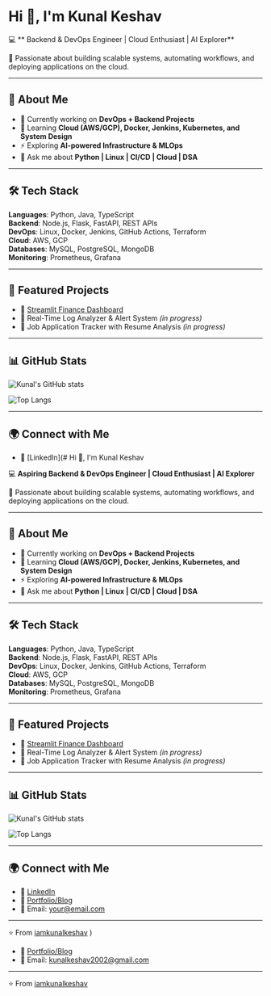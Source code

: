 # Hi 👋, I'm Kunal Keshav  

💻 ** Backend & DevOps Engineer | Cloud Enthusiast | AI Explorer**  

🚀 Passionate about building scalable systems, automating workflows, and deploying applications on the cloud.  

---

## 🌟 About Me
- 🔭 Currently working on **DevOps + Backend Projects**  
- 🌱 Learning **Cloud (AWS/GCP), Docker, Jenkins, Kubernetes, and System Design**  
- ⚡ Exploring **AI-powered Infrastructure & MLOps**  
- 💬 Ask me about **Python | Linux | CI/CD | Cloud | DSA**  

---

## 🛠️ Tech Stack
**Languages**: Python, Java, TypeScript  
**Backend**: Node.js, Flask, FastAPI, REST APIs  
**DevOps**: Linux, Docker, Jenkins, GitHub Actions, Terraform  
**Cloud**: AWS, GCP  
**Databases**: MySQL, PostgreSQL, MongoDB  
**Monitoring**: Prometheus, Grafana  

---

## 📂 Featured Projects
- 🔹 [Streamlit Finance Dashboard](https://github.com/iamkunalkeshav/streamlit-finance-dashboard)  
- 🔹 Real-Time Log Analyzer & Alert System *(in progress)*  
- 🔹 Job Application Tracker with Resume Analysis *(in progress)*  

---

## 📊 GitHub Stats
![Kunal's GitHub stats](https://github-readme-stats.vercel.app/api?username=iamkunalkeshav&show_icons=true&theme=tokyonight)

![Top Langs](https://github-readme-stats.vercel.app/api/top-langs/?username=iamkunalkeshav&layout=compact&theme=tokyonight)

---

## 🌍 Connect with Me
- 💼 [LinkedIn](# Hi 👋, I'm Kunal Keshav  

💻 **Aspiring Backend & DevOps Engineer | Cloud Enthusiast | AI Explorer**  

🚀 Passionate about building scalable systems, automating workflows, and deploying applications on the cloud.  

---

## 🌟 About Me
- 🔭 Currently working on **DevOps + Backend Projects**  
- 🌱 Learning **Cloud (AWS/GCP), Docker, Jenkins, Kubernetes, and System Design**  
- ⚡ Exploring **AI-powered Infrastructure & MLOps**  
- 💬 Ask me about **Python | Linux | CI/CD | Cloud | DSA**  

---

## 🛠️ Tech Stack
**Languages**: Python, Java, TypeScript  
**Backend**: Node.js, Flask, FastAPI, REST APIs  
**DevOps**: Linux, Docker, Jenkins, GitHub Actions, Terraform  
**Cloud**: AWS, GCP  
**Databases**: MySQL, PostgreSQL, MongoDB  
**Monitoring**: Prometheus, Grafana  

---

## 📂 Featured Projects
- 🔹 [Streamlit Finance Dashboard](https://github.com/iamkunalkeshav/streamlit-finance-dashboard)  
- 🔹 Real-Time Log Analyzer & Alert System *(in progress)*  
- 🔹 Job Application Tracker with Resume Analysis *(in progress)*  

---

## 📊 GitHub Stats
![Kunal's GitHub stats](https://github-readme-stats.vercel.app/api?username=iamkunalkeshav&show_icons=true&theme=tokyonight)

![Top Langs](https://github-readme-stats.vercel.app/api/top-langs/?username=iamkunalkeshav&layout=compact&theme=tokyonight)

---

## 🌍 Connect with Me
- 💼 [LinkedIn](https://www.linkedin.com/in/kunalkeshav/)  
- 📝 [Portfolio/Blog](https://YOUR-PORTFOLIO.com)  
- 📧 Email: your@email.com  

---
⭐️ From [iamkunalkeshav](https://github.com/iamkunalkeshav)
)  
- 📝 [Portfolio/Blog](https://kunalkeshav.xyz/)  
- 📧 Email: kunalkeshav2002@gmail.com  

---
⭐️ From [iamkunalkeshav](https://github.com/iamkunalkeshav)
